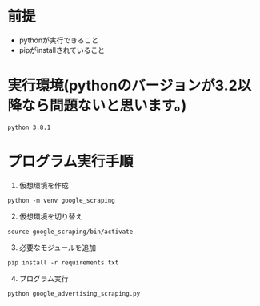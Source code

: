 # 前提
- pythonが実行できること
- pipがinstallされていること

# 実行環境(pythonのバージョンが3.2以降なら問題ないと思います。)
```
python 3.8.1
```

# プログラム実行手順
1. 仮想環境を作成
```
python -m venv google_scraping
```

2. 仮想環境を切り替え
```
source google_scraping/bin/activate
```

3. 必要なモジュールを追加
```
pip install -r requirements.txt
```

4. プログラム実行
```
python google_advertising_scraping.py
```